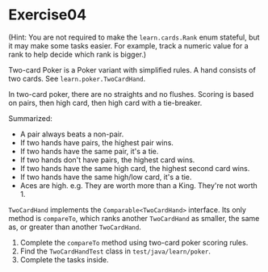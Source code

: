 # Exercise04

(Hint: You are not required to make the `learn.cards.Rank` enum stateful, but it may make some tasks easier. 
For example, track a numeric value for a rank to help decide which rank is bigger.)

Two-card Poker is a Poker variant with simplified rules. A hand consists of two cards. See `learn.poker.TwoCardHand`.

In two-card poker, there are no straights and no flushes. Scoring is based on pairs, then high card, then high card with
a tie-breaker. 

Summarized:

- A pair always beats a non-pair.
- If two hands have pairs, the highest pair wins.
- If two hands have the same pair, it's a tie.
- If two hands don't have pairs, the highest card wins.
- If two hands have the same high card, the highest second card wins.
- If two hands have the same high/low card, it's a tie.
- Aces are high. e.g. They are worth more than a King. They're not worth 1.

`TwoCardHand` implements the `Comparable<TwoCardHand>` interface. Its only method is `compareTo`, 
which ranks another `TwoCardHand` as smaller, the same as, or greater than another `TwoCardHand`. 

1. Complete the `compareTo` method using two-card poker scoring rules.
2. Find the `TwoCardHandTest` class in `test/java/learn/poker`. 
3. Complete the tasks inside.